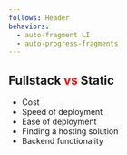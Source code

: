 ```yaml
---
follows: Header
behaviors:
  - auto-fragment LI
  - auto-progress-fragments
---
```


## Fullstack <span style="color:red">vs</span> Static

* Cost
* Speed of deployment
* Ease of deployment
* Finding a hosting solution
* Backend functionality

